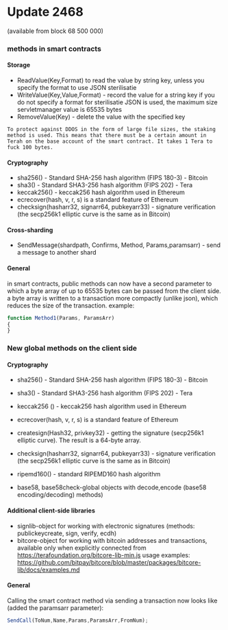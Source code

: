 # Update 2468
(available from block 68 500 000)

### methods in smart contracts

#### Storage

* ReadValue(Key,Format) to read the value by string key, unless you specify the format to use JSON sterilisatie 
* WriteValue(Key,Value,Format) - record the value for a string key if you do not specify a format for sterilisatie JSON is used, the maximum size servletmanager value is 65535 bytes
* RemoveValue(Key) - delete the value with the specified key

```
To protect against DDOS in the form of large file sizes, the staking method is used. This means that there must be a certain amount in Terah on the base account of the smart contract. It takes 1 Tera to fuck 100 bytes.
```

#### Cryptography

* sha256() - Standard SHA-256 hash algorithm (FIPS 180-3) - Bitcoin
* sha3() - Standard SHA3-256 hash algorithm (FIPS 202) - Tera
* keccak256() - keccak256 hash algorithm used in Ethereum
* ecrecover(hash, v, r, s) is a standard feature of Ethereum
* checksign(hasharr32, signarr64, pubkeyarr33) - signature verification (the secp256k1 elliptic curve is the same as in Bitcoin)

#### Cross-sharding

* SendMessage(shardpath, Confirms, Method, Params,paramsarr) - send a message to another shard

#### General

in smart contracts, public methods can now have a second parameter to which a byte array of
up to 65535 bytes can be passed from the client side. a byte array is written to a transaction more compactly (unlike json),
which reduces the size of the transaction.
example:
```js
function Method1(Params, ParamsArr)
{
}
```

### New global methods on the client side
#### Cryptography
* sha256() - Standard SHA-256 hash algorithm (FIPS 180-3) - Bitcoin
* sha3() - Standard SHA3-256 hash algorithm (FIPS 202) - Tera
* keccak256 () - keccak256 hash algorithm used in Ethereum
* ecrecover(hash, v, r, s) is a standard feature of Ethereum
* createsign(Hash32, privkey32) - getting the signature (secp256k1 elliptic curve). The result is a 64-byte array.
* checksign(hasharr32, signarr64, pubkeyarr33) - signature verification (the secp256k1 elliptic curve is the same as in Bitcoin)
* ripemd160() - standard RIPEMD160 hash algorithm

* base58, base58check-global objects with decode,encode (base58 encoding/decoding) methods)

#### Additional client-side libraries
* signlib-object for working with electronic signatures (methods: publickeycreate, sign, verify, ecdh)
* bitcore-object for working with bitcoin addresses and transactions, available only when explicitly connected from https://terafoundation.org/bitcore-lib-min.js usage
examples: https://github.com/bitpay/bitcore/blob/master/packages/bitcore-lib/docs/examples.md

#### General
Calling the smart contract method via sending a transaction now looks like (added the paramsarr parameter):
```js
SendCall(ToNum,Name,Params,ParamsArr,FromNum);
```

